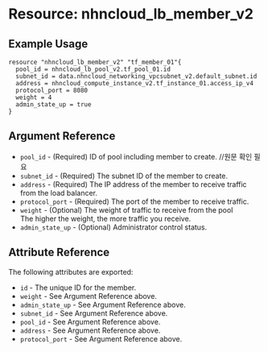# Resource: nhncloud_lb_member_v2

## Example Usage

```
resource "nhncloud_lb_member_v2" "tf_member_01"{
  pool_id = nhncloud_lb_pool_v2.tf_pool_01.id
  subnet_id = data.nhncloud_networking_vpcsubnet_v2.default_subnet.id
  address = nhncloud_compute_instance_v2.tf_instance_01.access_ip_v4
  protocol_port = 8080
  weight = 4
  admin_state_up = true
}
```

## Argument Reference

* `pool_id` - (Required) ID of pool including member to create. //원문 확인 필요
* `subnet_id` - (Required) The subnet ID of the member to create.
* `address` - (Required) The IP address of the member to receive traffic from the load balancer.
* `protocol_port` - (Required) The port of the member to receive traffic.
* `weight` - (Optional) The weight of traffic to receive from the pool <br>The higher the weight, the more traffic you receive.
* `admin_state_up` - (Optional) Administrator control status.

## Attribute Reference

The following attributes are exported:

* `id` - The unique ID for the member.
* `weight` - See Argument Reference above.
* `admin_state_up` - See Argument Reference above.
* `subnet_id` - See Argument Reference above.
* `pool_id` - See Argument Reference above.
* `address` - See Argument Reference above.
* `protocol_port` - See Argument Reference above.
